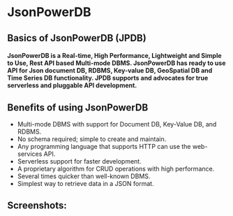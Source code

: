 # JsonPowerDB
<!---
Title of the Project
Description
Benefits of using JsonPowerDB
Release History (release of your JsonPowerDB related code on Github)
Additional you can have:

Table of contents
Illustrations
Scope of functionalities
Examples of use
Project status
Sources
Other information
-->


## **Basics of JsonPowerDB (JPDB)**

#### JsonPowerDB is a Real-time, High Performance, Lightweight and Simple to Use, Rest API based Multi-mode DBMS. JsonPowerDB has ready to use API for Json document DB, RDBMS, Key-value DB, GeoSpatial DB and Time Series DB functionality. JPDB supports and advocates for true serverless and pluggable API development.


## Benefits of using JsonPowerDB
  - Multi-mode DBMS with support for Document DB, Key-Value DB, and RDBMS.
  - No schema required; simple to create and maintain.
  - Any programming language that supports HTTP can use the web-services API.
  - Serverless support for faster development.
  - A proprietary algorithm for CRUD operations with high performance. 
  - Several times quicker than well-known DBMS.
  - Simplest way to retrieve data in a JSON format.
  
## Screenshots:


